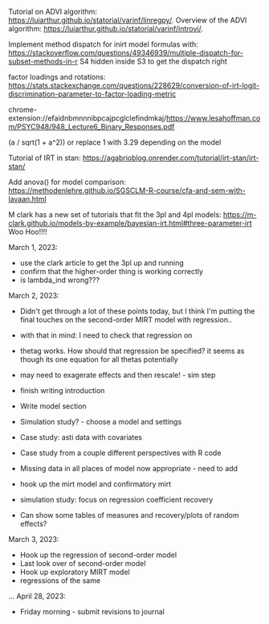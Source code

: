 
Tutorial on ADVI algorithm: https://luiarthur.github.io/statorial/varinf/linregpy/.
Overview of the ADVI algorithm: https://luiarthur.github.io/statorial/varinf/introvi/.

Implement method dispatch for inirt model formulas with: 
https://stackoverflow.com/questions/49346939/multiple-dispatch-for-subset-methods-in-r
S4 hidden inside S3 to get the dispatch right

factor loadings and rotations:
https://stats.stackexchange.com/questions/228629/conversion-of-irt-logit-discrimination-parameter-to-factor-loading-metric

chrome-extension://efaidnbmnnnibpcajpcglclefindmkaj/https://www.lesahoffman.com/PSYC948/948_Lecture6_Binary_Responses.pdf

(a / sqrt(1 + a^2)) or replace 1 with 3.29 depending on the model

Tutorial of IRT in stan:
https://agabrioblog.onrender.com/tutorial/irt-stan/irt-stan/

Add anova() for model comparison: 
https://methodenlehre.github.io/SGSCLM-R-course/cfa-and-sem-with-lavaan.html


M clark has a new set of tutorials that fit the 3pl and 4pl models: 
https://m-clark.github.io/models-by-example/bayesian-irt.html#three-parameter-irt
Woo Hoo!!!!


March 1, 2023: 
 - use the clark article to get the 3pl up and running
 - confirm that the higher-order thing is working correctly
 - is lambda_ind wrong???

March 2, 2023:
 - Didn't get through a lot of these points today, but
  I think I'm putting the final touches on the second-order
  MIRT model with regression..
 - with that in mind: I need to check that regression on
 - thetag works. How should that regression be specified?
 it seems as though its one equation for all thetas potentially
 
 - may need to exagerate effects and then rescale! - sim step
 - finish writing introduction
 - Write model section
 - Simulation study? - choose a model and settings
 - Case study: asti data with covariates
 - Case study from a couple different perspectives with R code
 - Missing data in all places of model now appropriate - need to add
 - hook up the mirt model and confirmatory mirt

 - simulation study: focus on regression coefficient recovery
 - Can show some tables of measures and recovery/plots of random effects?

March 3, 2023:
 - Hook up the regression of second-order model
 - Last look over of second-order model
 - Hook up exploratory MIRT model
 - regressions of the same

...
 April 28, 2023: 
  - Friday morning - submit revisions to journal